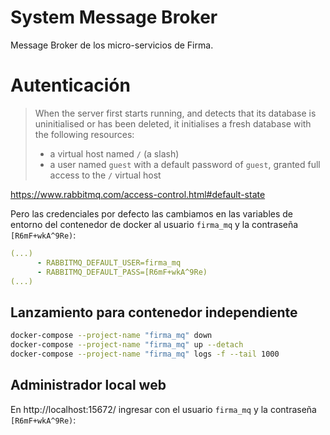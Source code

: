 # System Message Broker
Message Broker de los micro-servicios de Firma.

# Autenticación
> When the server first starts running, and detects that its database is uninitialised or has been deleted, it initialises a fresh database with the following resources:
> * a virtual host named `/` (a slash)
> * a user named `guest` with a default password of `guest`, granted full access to the `/` virtual host

https://www.rabbitmq.com/access-control.html#default-state

Pero las credenciales por defecto las cambiamos en las variables de entorno del contenedor de docker al usuario `firma_mq` y la contraseña `[R6mF+wkA^9Re)`:
```yaml
(...)
      - RABBITMQ_DEFAULT_USER=firma_mq
      - RABBITMQ_DEFAULT_PASS=[R6mF+wkA^9Re)     
(...)
```

## Lanzamiento para contenedor independiente
```bash
docker-compose --project-name "firma_mq" down
docker-compose --project-name "firma_mq" up --detach
docker-compose --project-name "firma_mq" logs -f --tail 1000 
```
## Administrador local web
En http://localhost:15672/ ingresar con el usuario `firma_mq` y la contraseña `[R6mF+wkA^9Re)`:
